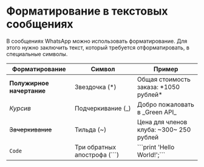 # Форматирование в текстовых сообщениях

В сообщениях WhatsApp можно использовать форматирование. Для этого нужно заключить текст, который требуется отформатировать, в специальные символы.

Форматирование | Символ | Пример 
----- | ----- | -----
**Полужирное начертание** | Звездочка (\*) | Общая стоимость заказа: \*1050 рублей\* 
_Курсив_ | Подчеркивание (\_) | Добро пожаловать в \_Green API\_ 
~~Зачеркивание~~ | Тильда (\~) | Цена для членов клуба: \~300\~ 250 рублей
`Code` | Три обратных апострофа (\`\`\`) | \`\`\`print 'Hello World!';\`\`\`


